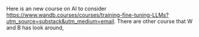 Here is an new course on AI to consider https://www.wandb.courses/courses/training-fine-tuning-LLMs?utm_source=substack&utm_medium=email. There are other course that W and B has look around,
